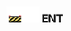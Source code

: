 ## <img src="../../.gitbook/assets/unknown.png" width="32" height="32" /><img src="../../.gitbook/assets/base.png" width="32" height="32" /> ENT

